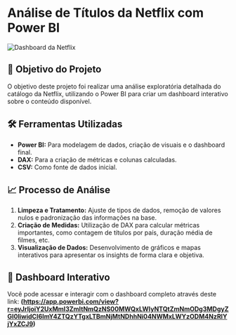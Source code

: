 # Análise de Títulos da Netflix com Power BI

![Dashboard da Netflix](netflix.png)

## 🎯 Objetivo do Projeto
O objetivo deste projeto foi realizar uma análise exploratória detalhada do catálogo da Netflix, utilizando o Power BI para criar um dashboard interativo sobre o conteúdo disponível.

## 🛠️ Ferramentas Utilizadas
- **Power BI:** Para modelagem de dados, criação de visuais e o dashboard final.
- **DAX:** Para a criação de métricas e colunas calculadas.
- **CSV:** Como fonte de dados inicial.


## 📈 Processo de Análise
1.  **Limpeza e Tratamento:** Ajuste de tipos de dados, remoção de valores nulos e padronização das informações na base.
2.  **Criação de Medidas:** Utilização de DAX para calcular métricas importantes, como contagem de títulos por país, duração média de filmes, etc.
3.  **Visualização de Dados:** Desenvolvimento de gráficos e mapas interativos para apresentar os insights de forma clara e objetiva.

## 🔗 Dashboard Interativo
Você pode acessar e interagir com o dashboard completo através deste link:
**(https://app.powerbi.com/view?r=eyJrIjoiY2UxMmI3ZmItNmQzNS00MWQxLWIyNTQtZmNmODg3MDgyZGI0IiwidCI6ImY4ZTQzYTgxLTBmNjMtNDhhNi04NWMxLWYzODM4NzRlYjYxZCJ9)**
